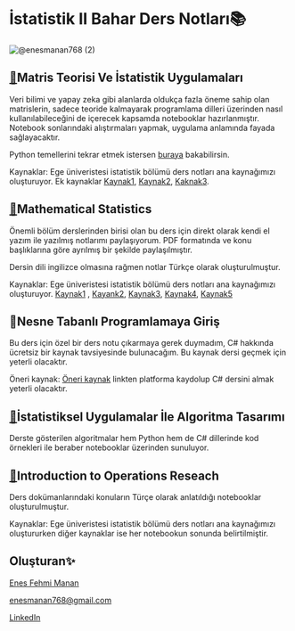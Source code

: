 # İstatistik II Bahar Ders Notları:books:
![@enesmanan768 (2)](https://user-images.githubusercontent.com/88631980/225614979-12075999-839b-42dc-8898-8583d269cf82.jpg)

## [:open_book:](https://github.com/enesmanan/ders-notlari/tree/main/Matris%20Teorisi%20ve%20%C4%B0statistik%20Uygulamalar%C4%B1)Matris Teorisi Ve İstatistik Uygulamaları
Veri bilimi ve yapay zeka gibi alanlarda oldukça fazla öneme sahip olan matrislerin, sadece teoride kalmayarak programlama dilleri üzerinden nasıl kullanılabileceğini de içerecek kapsamda notebooklar hazırlanmıştır. Notebook sonlarındaki alıştırmaları yapmak, uygulama anlamında fayada sağlayacaktır.

Python temellerini tekrar etmek istersen [buraya](https://github.com/enesmanan/python_documentation) bakabilirsin.

Kaynaklar: Ege üniveristesi istatistik bölümü ders notları ana kaynağımızı oluşturuyor. Ek kaynaklar [Kaynak1](http://www.baskent.edu.tr/~tkaracay/etudio/ders/math/calculus/Math/210matrix.pdf), [Kaynak2](https://www.youtube.com/watch?v=DJ7DoGoU9E0&list=PLcNWqzWzYG2vUwIrhpYTwqm0qboR5yQRA&index=1), [Kaknak3](https://www.derspresso.com.tr/).

## [:open_book:](https://github.com/enesmanan/ders-notlari/tree/main/Mathematical%20Statistics)Mathematical Statistics
Önemli bölüm derslerinden birisi olan bu ders için direkt olarak kendi el yazım ile yazılmış notlarımı paylaşıyorum. PDF formatında ve konu başlıklarına göre ayrılmış bir şekilde paylaşılmıştır.

Dersin dili ingilizce olmasına rağmen notlar Türkçe olarak oluşturulmuştur.

Kaynaklar: Ege üniveristesi istatistik bölümü ders notları ana kaynağımızı oluşturuyor. [Kaynak1](https://www.stat.uchicago.edu/~stigler/Stat244/ch3withfigs.pdf) , [Kayank2](https://www.youtube.com/watch?v=WMjhPZFhjCs&list=PLcNWqzWzYG2vYhWpEuBQzZ8J4l65FEZyQ&index=1), [Kaynak3](https://bookdown.org/pkaldunn/DistTheory/Transformations.html), [Kaynak4](http://www2.econ.iastate.edu/classes/econ671/hallam/documents/Transformations.pdf), [Kaynak5](https://faculty.math.illinois.edu/~r-ash/Stat/StatLec1-5.pdf)

## :open_book:Nesne Tabanlı Programlamaya Giriş
Bu ders için özel bir ders notu çıkarmaya gerek duymadım, C# hakkında ücretsiz bir kaynak tavsiyesinde bulunacağım. Bu kaynak dersi geçmek için yeterli olacaktır.

Öneri kaynak: [Öneri kaynak](https://app.patika.dev/referral/enesmanan) linkten platforma kaydolup C# dersini almak yeterli olacaktır.

## [:open_book:](https://github.com/enesmanan/ders-notlari/tree/main/%C4%B0statistiksel%20Uygulamalar%20ile%20Algoritma%20Tasar%C4%B1m%C4%B1)İstatistiksel Uygulamalar İle Algoritma Tasarımı
Derste gösterilen algoritmalar hem Python hem de C# dillerinde kod örnekleri ile beraber notebooklar üzerinden sunuluyor.

## [:open_book:](https://github.com/enesmanan/ders-notlari/tree/main/%C4%B0ntroduction%20to%20Operation%20Resource)Introduction to Operations Reseach
Ders dokümanlarındaki konuların Türçe olarak anlatıldığı notebooklar oluşturulmuştur.

Kaynaklar: Ege üniveristesi istatistik bölümü ders notları ana kaynağımızı oluştururken diğer kaynaklar ise her notebookun sonunda belirtilmiştir.

## Oluşturan:sparkles:

[Enes Fehmi Manan](https://github.com/enesmanan)

[enesmanan768@gmail.com](mailto:enesmanan768@gmail.com) 

[LinkedIn](https://linkedin.com/in/enesfehmimanan/)

